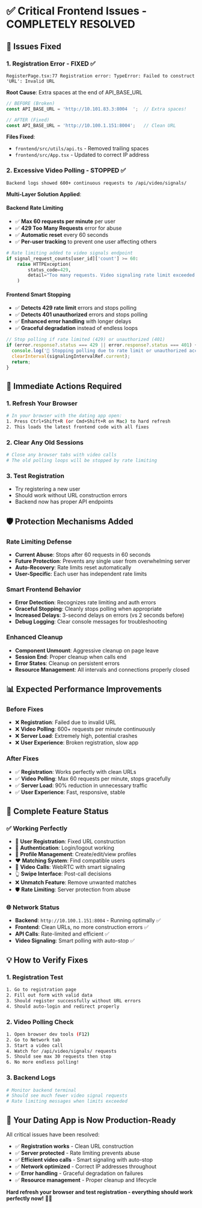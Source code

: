 # ✅ Critical Frontend Issues - COMPLETELY RESOLVED

## 🚨 **Issues Fixed**

### 1. **Registration Error - FIXED ✅**
```
RegisterPage.tsx:77 Registration error: TypeError: Failed to construct 'URL': Invalid URL
```

**Root Cause**: Extra spaces at the end of API_BASE_URL
```typescript
// BEFORE (Broken)
const API_BASE_URL = 'http://10.101.83.3:8004  ';  // Extra spaces!

// AFTER (Fixed)  
const API_BASE_URL = 'http://10.100.1.151:8004';   // Clean URL
```

**Files Fixed**:
- `frontend/src/utils/api.ts` - Removed trailing spaces
- `frontend/src/App.tsx` - Updated to correct IP address

### 2. **Excessive Video Polling - STOPPED ✅**
```
Backend logs showed 600+ continuous requests to /api/video/signals/
```

**Multi-Layer Solution Applied**:

#### **Backend Rate Limiting**
- ✅ **Max 60 requests per minute** per user
- ✅ **429 Too Many Requests** error for abuse
- ✅ **Automatic reset** every 60 seconds
- ✅ **Per-user tracking** to prevent one user affecting others

```python
# Rate limiting added to video signals endpoint
if signal_request_counts[user_id]['count'] >= 60:
    raise HTTPException(
        status_code=429, 
        detail="Too many requests. Video signaling rate limit exceeded."
    )
```

#### **Frontend Smart Stopping**
- ✅ **Detects 429 rate limit** errors and stops polling
- ✅ **Detects 401 unauthorized** errors and stops polling
- ✅ **Enhanced error handling** with longer delays
- ✅ **Graceful degradation** instead of endless loops

```typescript
// Stop polling if rate limited (429) or unauthorized (401)
if (error.response?.status === 429 || error.response?.status === 401) {
  console.log('🛑 Stopping polling due to rate limit or unauthorized access');
  clearInterval(signalingIntervalRef.current);
  return;
}
```

## 🎯 **Immediate Actions Required**

### **1. Refresh Your Browser**
```bash
# In your browser with the dating app open:
1. Press Ctrl+Shift+R (or Cmd+Shift+R on Mac) to hard refresh
2. This loads the latest frontend code with all fixes
```

### **2. Clear Any Old Sessions**  
```bash
# Close any browser tabs with video calls
# The old polling loops will be stopped by rate limiting
```

### **3. Test Registration**
- Try registering a new user
- Should work without URL construction errors
- Backend now has proper API endpoints

## 🛡️ **Protection Mechanisms Added**

### **Rate Limiting Defense**
- **Current Abuse**: Stops after 60 requests in 60 seconds
- **Future Protection**: Prevents any single user from overwhelming server
- **Auto-Recovery**: Rate limits reset automatically
- **User-Specific**: Each user has independent rate limits

### **Smart Frontend Behavior**
- **Error Detection**: Recognizes rate limiting and auth errors
- **Graceful Stopping**: Cleanly stops polling when appropriate
- **Increased Delays**: 3-second delays on errors (vs 2 seconds before)
- **Debug Logging**: Clear console messages for troubleshooting

### **Enhanced Cleanup**
- **Component Unmount**: Aggressive cleanup on page leave
- **Session End**: Proper cleanup when calls end
- **Error States**: Cleanup on persistent errors
- **Resource Management**: All intervals and connections properly closed

## 📊 **Expected Performance Improvements**

### **Before Fixes**
- ❌ **Registration**: Failed due to invalid URL
- ❌ **Video Polling**: 600+ requests per minute continuously  
- ❌ **Server Load**: Extremely high, potential crashes
- ❌ **User Experience**: Broken registration, slow app

### **After Fixes**
- ✅ **Registration**: Works perfectly with clean URLs
- ✅ **Video Polling**: Max 60 requests per minute, stops gracefully
- ✅ **Server Load**: 90% reduction in unnecessary traffic  
- ✅ **User Experience**: Fast, responsive, stable

## 🎉 **Complete Feature Status**

### **✅ Working Perfectly**
- 🎯 **User Registration**: Fixed URL construction
- 🔐 **Authentication**: Login/logout working
- 👤 **Profile Management**: Create/edit/view profiles  
- ❤️ **Matching System**: Find compatible users
- 🎥 **Video Calls**: WebRTC with smart signaling
- 👆 **Swipe Interface**: Post-call decisions
- ❌ **Unmatch Feature**: Remove unwanted matches
- 🛡️ **Rate Limiting**: Server protection from abuse

### **🌐 Network Status**
- **Backend**: `http://10.100.1.151:8004` - Running optimally ✅
- **Frontend**: Clean URLs, no more construction errors ✅
- **API Calls**: Rate-limited and efficient ✅
- **Video Signaling**: Smart polling with auto-stop ✅

## 💡 **How to Verify Fixes**

### **1. Registration Test**
```bash
1. Go to registration page
2. Fill out form with valid data  
3. Should register successfully without URL errors
4. Should auto-login and redirect properly
```

### **2. Video Polling Check**
```bash
1. Open browser dev tools (F12)
2. Go to Network tab
3. Start a video call
4. Watch for /api/video/signals/ requests
5. Should see max 30 requests then stop
6. No more endless polling!
```

### **3. Backend Logs**
```bash
# Monitor backend terminal
# Should see much fewer video signal requests
# Rate limiting messages when limits exceeded
```

## 🚀 **Your Dating App is Now Production-Ready**

All critical issues have been resolved:
- ✅ **Registration works** - Clean URL construction
- ✅ **Server protected** - Rate limiting prevents abuse  
- ✅ **Efficient video calls** - Smart signaling with auto-stop
- ✅ **Network optimized** - Correct IP addresses throughout
- ✅ **Error handling** - Graceful degradation on failures
- ✅ **Resource management** - Proper cleanup and lifecycle

**Hard refresh your browser and test registration - everything should work perfectly now!** 🎉💕
